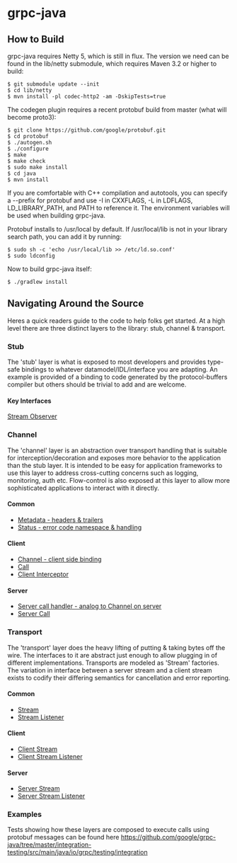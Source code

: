 grpc-java
=========

How to Build
------------

grpc-java requires Netty 5, which is still in flux. The version we need can be
found in the lib/netty submodule, which requires Maven 3.2 or higher to build:
```
$ git submodule update --init
$ cd lib/netty
$ mvn install -pl codec-http2 -am -DskipTests=true
```

The codegen plugin requires a recent protobuf build from master (what will
become proto3):
```
$ git clone https://github.com/google/protobuf.git
$ cd protobuf
$ ./autogen.sh
$ ./configure
$ make
$ make check
$ sudo make install
$ cd java
$ mvn install
```

If you are comfortable with C++ compilation and autotools, you can specify a
--prefix for protobuf and use -I in CXXFLAGS, -L in LDFLAGS, LD\_LIBRARY\_PATH,
and PATH to reference it. The environment variables will be used when building
grpc-java.

Protobuf installs to /usr/local by default.
If /usr/local/lib is not in your library search path, you can add it by running:
```
$ sudo sh -c 'echo /usr/local/lib >> /etc/ld.so.conf'
$ sudo ldconfig
```

Now to build grpc-java itself:
```
$ ./gradlew install
```

Navigating Around the Source
----------------------------

Heres a quick readers guide to the code to help folks get started. At a high level there are three distinct layers
to the library: stub, channel & transport. 

### Stub

The 'stub'  layer is what is exposed to most developers and provides type-safe bindings to whatever 
datamodel/IDL/interface you are adapting. An example is provided of a binding to code generated by the protocol-buffers compiler but others should be trivial to add and are welcome.

#### Key Interfaces

[Stream Observer](https://github.com/google/grpc-java/blob/master/stub/src/main/java/io/grpc/stub/StreamObserver.java)


### Channel

The 'channel' layer is an abstraction over transport handling that is suitable for interception/decoration and exposes more behavior to the application than the stub layer. It is intended to be easy for application frameworks to use this layer to address cross-cutting concerns such as logging, monitoring, auth etc. Flow-control is also exposed at this layer to allow more sophisticated applications to interact with it directly.

#### Common

* [Metadata - headers & trailers](https://github.com/google/grpc-java/blob/master/core/src/main/java/io/grpc/Metadata.java)
* [Status - error code namespace & handling](https://github.com/google/grpc-java/blob/master/core/src/main/java/io/grpc/Status.java)

#### Client
* [Channel - client side binding](https://github.com/google/grpc-java/blob/master/core/src/main/java/io/grpc/Channel.java)
* [Call](https://github.com/google/grpc-java/blob/master/core/src/main/java/io/grpc/Call.java)
* [Client Interceptor](https://github.com/google/grpc-java/blob/master/core/src/main/java/io/grpc/ClientInterceptor.java)

#### Server
* [Server call handler - analog to Channel on server](https://github.com/google/grpc-java/blob/master/core/src/main/java/io/grpc/ServerCallHandler.java)
* [Server Call](https://github.com/google/grpc-java/blob/master/core/src/main/java/io/grpc/ServerCall.java)


### Transport

The 'transport' layer does the heavy lifting of putting & taking bytes off the wire. The interfaces to it are abstract just enough to allow plugging in of different implementations. Transports are modeled as 'Stream' factories. The variation in interface between a server stream and a client stream exists to codify their differing semantics for cancellation and error reporting.

#### Common

* [Stream](https://github.com/google/grpc-java/blob/master/core/src/main/java/io/grpc/transport/Stream.java)
* [Stream Listener](https://github.com/google/grpc-java/blob/master/core/src/main/java/io/grpc/transport/StreamListener.java)

#### Client

* [Client Stream](https://github.com/google/grpc-java/blob/master/core/src/main/java/io/grpc/transport/ClientStream.java)
* [Client Stream Listener](https://github.com/google/grpc-java/blob/master/core/src/main/java/io/grpc/transport/ClientStreamListener.java)

#### Server

* [Server Stream](https://github.com/google/grpc-java/blob/master/core/src/main/java/io/grpc/transport/ServerStream.java)
* [Server Stream Listener](https://github.com/google/grpc-java/blob/master/core/src/main/java/io/grpc/transport/ServerStreamListener.java)


### Examples

Tests showing how these layers are composed to execute calls using protobuf messages can be found here https://github.com/google/grpc-java/tree/master/integration-testing/src/main/java/io/grpc/testing/integration
